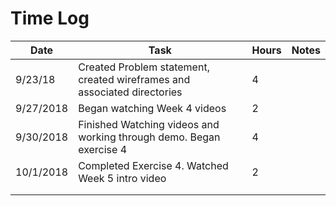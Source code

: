# Time Log

| Date | Task | Hours | Notes|
|------|------|-------|------|
| 9/23/18| Created Problem statement, created wireframes and associated directories| 4 | |
| 9/27/2018| Began watching Week 4 videos|2| |
|9/30/2018|Finished Watching videos and working through demo. Began exercise 4|4  | |
|10/1/2018|Completed Exercise 4. Watched Week 5 intro video|2| |
|||  | |
|||  | |
